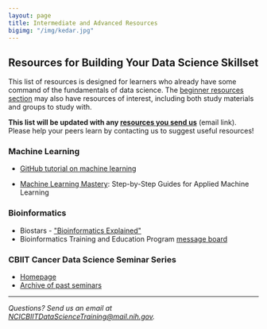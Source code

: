 ```yaml
---
layout: page
title: Intermediate and Advanced Resources 
bigimg: "/img/kedar.jpg"
---
```


## Resources for Building Your Data Science Skillset

This list of resources is designed for learners who already have some command of the fundamentals of data science.  The [beginner resources section](../beginner-resources) may also have resources of interest, including both study materials and groups to study with.

**This list will be updated with any [resources you send us](mailto:NCICBIITDataScienceTraining@mail.nih.gov)** (email link). Please help your peers learn by contacting us to suggest useful resources!

### Machine Learning

* [GitHub tutorial on machine learning](https://github.com/topics/machine-learning)

* [Machine Learning Mastery](https://machinelearningmastery.com/start-here/): Step-by-Step Guides for Applied Machine Learning

### Bioinformatics

* Biostars - ["Bioinformatics Explained"](https://www.biostars.org/)
* Bioinformatics Training and Education Program [message board](https://btep.ccr.cancer.gov/questions)

### CBIIT Cancer Data Science Seminar Series

* [Homepage](https://datascience.cancer.gov/news-events/events/data-science-seminar)
* [Archive of past seminars](https://datascience.cancer.gov/news-events/events/archive)

---
*Questions? Send us an email at [NCICBIITDataScienceTraining@mail.nih.gov](mailto:NCICBIITDataScienceTraining@mail.nih.gov).*

